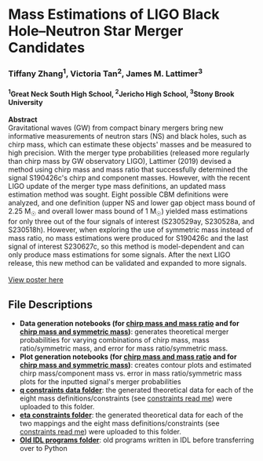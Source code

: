 # Mass Estimations of LIGO Black Hole–Neutron Star Merger Candidates
### Tiffany Zhang<sup>1</sup>, Victoria Tan<sup>2</sup>, James M. Lattimer<sup>3</sup>
#### <sup>1</sup>Great Neck South High School, <sup>2</sup>Jericho High School, <sup>3</sup>Stony Brook University

**Abstract** <br>
Gravitational waves (GW) from compact binary mergers bring new informative measurements of neutron stars (NS) and black holes, such as chirp mass, which can estimate these objects' masses and be measured to high precision. With the merger type probabilities (released more regularly than chirp mass by GW observatory LIGO), Lattimer (2019) devised a method using chirp mass and mass ratio that successfully determined the signal S190426c's chirp and component masses. However, with the recent LIGO update of the merger type mass definitions, an updated mass estimation method was sought. Eight possible CBM definitions were analyzed, and one definition (upper NS and lower gap object mass bound of 2.25 M<sub>☉</sub> and overall lower mass bound of 1 M<sub>☉</sub>) yielded mass estimations for only three out of the four signals of interest (S230529ay, S230528a, and S230518h). However, when exploring the use of symmetric mass instead of mass ratio, no mass estimations were produced for S190426c and the last signal of interest S230627c, so this method is model-dependent and can only produce mass estimations for some signals. After the next LIGO release, this new method can be validated and expanded to more signals.<br><br>
[View poster here](https://docs.google.com/presentation/d/1gz1yccseOo-9F_YTE6uVR0CvieHblrGQUawo324e8kg/edit?usp=sharing)

## File Descriptions
- **Data generation notebooks (for [chirp mass and mass ratio](/Data%20Generation%20-%20chirp%20mass%20and%20q.ipynb) and for [chirp mass and symmetric mass](/Data%20Generation%20-%20chirp%20mass%20and%20eta.ipynb))**: generates theoretical merger probabilities for varying combinations of chirp mass, mass ratio/symmetric mass, and error for mass ratio/symmetric mass. <br>
- **Plot generation notebooks (for [chirp mass and mass ratio](/Plot%20Generation%20-%20chirp%20mass%20and%20q.ipynb) and for [chirp mass and symmetric mass](/Plot%20Generation%20-%20chirp%20mass%20and%20eta.ipynb))**: creates contour plots and estimated chirp mass/component mass vs. error in mass ratio/symmetric mass plots for the inputted signal's merger probabilities<br>
- **[q constraints data folder](/q%20constraints%20data/)**: the generated theoretical data for each of the eight mass definitions/constraints (see [constraints read me](/q%20constraints%20data/README.md)) were uploaded to this folder. <br>
- **[eta constraints folder](/eta%20constraints%20data/)**: the generated theoretical data for each of the two mappings and the eight mass definitions/constraints (see [constraints read me](/eta%20constraints%20data/README.md)) were uploaded to this folder. <br>
- **[Old IDL programs folder](/old%20IDL%20programs/)**: old programs written in IDL before transferring over to Python 
